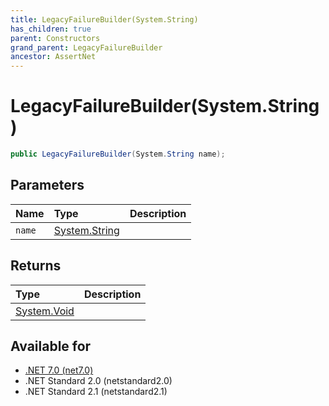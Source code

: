 ```yaml
---
title: LegacyFailureBuilder(System.String)
has_children: true
parent: Constructors
grand_parent: LegacyFailureBuilder
ancestor: AssertNet
---
```

# LegacyFailureBuilder(System.String)

```csharp
public LegacyFailureBuilder(System.String name);
```

## Parameters
|Name|Type|Description|
|:-|:-|:-|
|`name`|[System.String](https://learn.microsoft.com/en-us/dotnet/api/system.string)||

## Returns
|Type|Description|
|:-|:-|
|[System.Void](https://learn.microsoft.com/en-us/dotnet/api/system.void)||

## Available for
- [.NET 7.0 (net7.0)](https://versionsof.net/core/7.0/)
- .NET Standard 2.0 (netstandard2.0)
- .NET Standard 2.1 (netstandard2.1)
